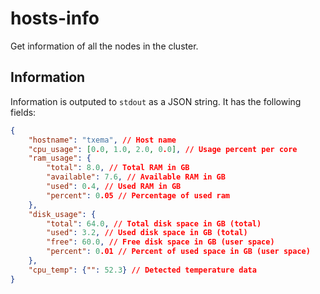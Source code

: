 # hosts-info

Get information of all the nodes in the cluster.

## Information

Information is outputed to `stdout` as a JSON string.
It has the following fields:

```json
{
    "hostname": "txema", // Host name
    "cpu_usage": [0.0, 1.0, 2.0, 0.0], // Usage percent per core
    "ram_usage": {
        "total": 8.0, // Total RAM in GB
        "available": 7.6, // Available RAM in GB
        "used": 0.4, // Used RAM in GB
        "percent": 0.05 // Percentage of used ram
    },
    "disk_usage": {
        "total": 64.0, // Total disk space in GB (total)
        "used": 3.2, // Used disk space in GB (total)
        "free": 60.0, // Free disk space in GB (user space)
        "percent": 0.01 // Percent of used space in GB (user space)
    },
    "cpu_temp": {"": 52.3} // Detected temperature data
}
```
